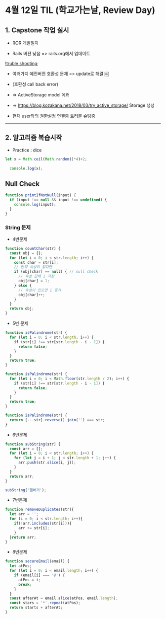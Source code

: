 # 4월 12일 TIL (학교가는날, Review Day)

## 1. Capstone 작업 실시

* ROR 개발일지

* Rails 버젼 낮음 => rails.org에서 업데이트

[!truble shooting](image/truble.png);

* 여러가지 예전버전 호환성 문제 => update로 해결
￼
* (호환성 call back error)

* => ActiveStorage model 에러 

* => https://blog.kozakana.net/2018/03/try_active_storage/ 
Storage 생성

* 현재 user와의 권한설정 연결중 트러블 슈팅중

---

## 2. 알고리즘 복습시작

- Practice : dice
```js
let x = Math.ceil(Math.random()*4)+2;
 
  console.log(x);
````
## Null Check
```js
function printIfNotNull(input) {
  if (input !== null && input !== undefined) {
    console.log(input);
  }
}
```

### String 문제
* 4번문제
```js
function countChar(str) {
  const obj = {};
  for (let i = 0; i < str.length; i++) {
    const char = str[i];
    // 만약 속성이 없다면
    if (obj[char] == null) { // null check
      // 속성 값에 1 저장
      obj[char] = 1;
    } else {
      // 속성이 있으면 1 증가
      obj[char]++;
    }
  }
  return obj;
}
```

* 5번 문제
```js
function isPalindrome(str) {
  for (let i = 0; i < str.length; i++) {
    if (str[i] !== str[str.length - i - 1]) {
      return false;
    }
  }
  return true;
}

function isPalindrome(str) {
  for (let i = 0; i < Math.floor(str.length / 2); i++) {
    if (str[i] !== str[str.length - i - 1]) {
      return false;
    }
  }
  return true;
}

function isPalindrome(str) {
  return [...str].reverse().join('') === str;
}
```
* 6번문제
```js
function subString(str) {
  const arr = [];
  for (let i = 0; i < str.length; i++) {
    for (let j = i + 1; j < str.length + 1; j++) {
      arr.push(str.slice(i, j));
    }
  }
  return arr;
}

subString('햄버거');
```
* 7번문제
```js
function removeDuplicates(str){
  let arr = '';
  for (i = 0; i < str.length; i++){
    if(!arr.includes(str[i])){
      arr += str[i];
    }
  }return arr;
}
```

* 8번문제 
```js
function secureEmail(email) {
  let atPos;
  for (let i = 0; i < email.length; i++) {
    if (email[i] === '@') {
      atPos = i;
      break;
    }
  }
  const afterAt = email.slice(atPos, email.length);
  const stars = '*'.repeat(atPos);
  return starts + afterAt;
}
````


